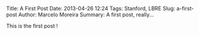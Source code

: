 Title: A First Post
Date: 2013-04-26 12:24
Tags: Stanford, LBRE
Slug: a-first-post
Author: Marcelo Moreira
Summary: A first post, really...

This is the first post !

